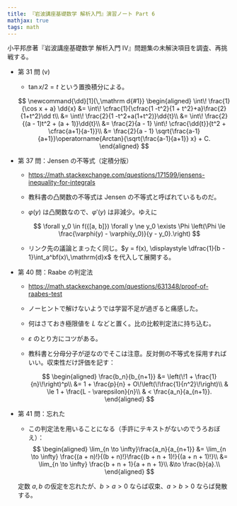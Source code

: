 ```yaml
---
title: 『岩波講座基礎数学 解析入門』演習ノート Part 6
mathjax: true
tags: math
---
```


小平邦彦著『岩波講座基礎数学 解析入門 IV』問題集の未解決項目を調査、再挑戦する。

* 第 31 問 (v)
  * $\tan{x/2} = t$ という置換積分による。

  $$
  \newcommand{\dd}[1]{\,\mathrm d{#1}}
  \begin{aligned}
  \int\! \frac{1}{\cos x + a} \dd{x}
  &= \int\! \cfrac{1}{\cfrac{1 -t^2}{1 + t^2}+a}\frac{2}{1+t^2}\dd t\\
  &= \int\! \frac{2}{1 -t^2+a(1+t^2)}\dd{t}\\
  &= \int\! \frac{2}{(a - 1)t^2 + (a + 1)}\dd{t}\\
  &= \frac{2}{a - 1} \int\! \cfrac{\dd{t}}{t^2 + \cfrac{a+1}{a-1}}\\
  &= \frac{2}{a - 1} \sqrt{\frac{a-1}{a+1}}\operatorname{Arctan}{\sqrt{\frac{a-1}{a+1}} x} + C.
  \end{aligned}
  $$

* 第 37 問：Jensen の不等式（定積分版）
  * <https://math.stackexchange.com/questions/171599/jensens-inequality-for-integrals>
  * 教科書の凸関数の不等式は Jensen の不等式と呼ばれているものだ。
  * $\varphi(y)$ は凸関数なので、$\varphi'(y)$ は非減少。ゆえに

    $$
    \forall y_0 \in f({[a, b]}) \forall y \ne y_0 \exists \Phi
    \left(\Phi \le \frac{\varphi(y) - \varphi(y_0)}{y - y_0}.\right)
    $$

  * リンク先の議論とまったく同じ。$y = f(x), \displaystyle \dfrac{1}{b - 1}\int_a^bf(x)\,\mathrm{d}x$ を代入して展開する。
* 第 40 問：Raabe の判定法
  * <https://math.stackexchange.com/questions/631348/proof-of-raabes-test>
  * ノーヒントで解けないようでは学習不足が過ぎると痛感した。
  * 何はさておき極限値を $L$ などと置く。比の比較判定法に持ち込む。
  * $\varepsilon$ のとり方にコツがある。
  * 教科書と分母分子が逆なのでそこは注意。反対側の不等式を採用すればいい。収束性だけ評価を記す：

    $$
    \begin{aligned}
    \frac{b_n}{b_{n+1}}
    &= \left(\!1 + \frac{1}{n}\!\right)^p\\
    &= 1 + \frac{p}{n} + O\!\left(\!\frac{1}{n^2}\!\right)\\
    & \le 1 + \frac{L - \varepsilon}{n}\\
    & < \frac{a_n}{a_{n+1}}.
    \end{aligned}
    $$

* 第 41 問：忘れた
  * この判定法を用いることになる（手許にテキストがないのでうろおぼえ）：
  $$
  \begin{aligned}
  \lim_{n \to \infty}\frac{a_n}{a_{n+1}}
  &= \lim_{n \to \infty} \frac{(a + n)!}{(b + n)!}\frac{(b + n + 1)!}{(a + n + 1)!}\\
  &= \lim_{n \to \infty} \frac{b + n + 1}{a + n + 1}\\
  &\to \frac{b}{a}.\\
  \end{aligned}
  $$

  定数 $a, b$ の仮定を忘れたが、$b > a > 0$ ならば収束、$a > b > 0$ ならば発散する。
